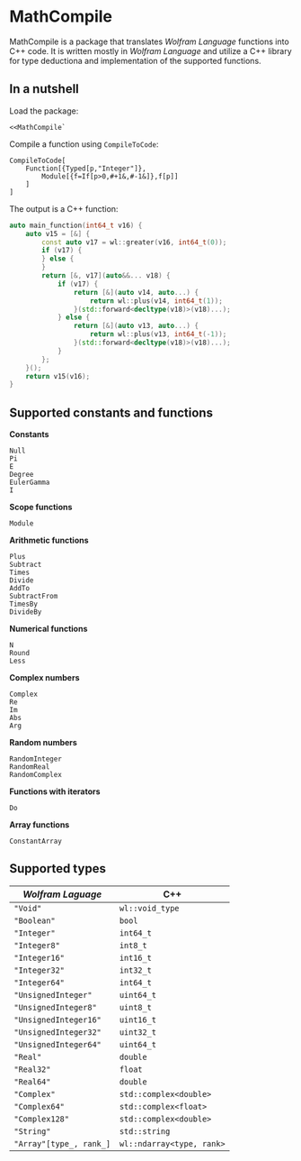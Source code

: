 # MathCompile

MathCompile is a package that translates *Wolfram Language* functions into C++ code. It is written mostly in *Wolfram Language* and utilize a C++ library for type deductiona and implementation of the supported functions. 

## In a nutshell

Load the package:
```
<<MathCompile`
```
Compile a function using `CompileToCode`:
```
CompileToCode[
    Function[{Typed[p,"Integer"]},
        Module[{f=If[p>0,#+1&,#-1&]},f[p]]
    ]
]
```
The output is a C++ function: 
```c++
auto main_function(int64_t v16) {
    auto v15 = [&] {
        const auto v17 = wl::greater(v16, int64_t(0));
        if (v17) {
        } else {
        }
        return [&, v17](auto&&... v18) {
            if (v17) {
                return [&](auto v14, auto...) {
                    return wl::plus(v14, int64_t(1));
                }(std::forward<decltype(v18)>(v18)...);
            } else {
                return [&](auto v13, auto...) {
                    return wl::plus(v13, int64_t(-1));
                }(std::forward<decltype(v18)>(v18)...);
            }
        };
    }();
    return v15(v16);
}
```

## Supported constants and functions

**Constants**
```
Null
Pi
E
Degree
EulerGamma
I
```
**Scope functions**
```
Module
```
**Arithmetic functions**
```
Plus
Subtract
Times
Divide
AddTo
SubtractFrom
TimesBy
DivideBy
```
**Numerical functions**
```
N
Round
Less
```
**Complex numbers**
```
Complex
Re
Im
Abs
Arg
```
**Random numbers**
```
RandomInteger
RandomReal
RandomComplex
```
**Functions with iterators**
```
Do
```
**Array functions**
```
ConstantArray
```

## Supported types

| *Wolfram Laguage*       | C++                       |
| ----------------------- | ------------------------- |
| `"Void"`                | `wl::void_type`           |
| `"Boolean"`             | `bool`                    |
| `"Integer"`             | `int64_t`                 |
| `"Integer8"`            | `int8_t`                  |
| `"Integer16"`           | `int16_t`                 |
| `"Integer32"`           | `int32_t`                 |
| `"Integer64"`           | `int64_t`                 |
| `"UnsignedInteger"`     | `uint64_t`                |
| `"UnsignedInteger8"`    | `uint8_t`                 |
| `"UnsignedInteger16"`   | `uint16_t`                |
| `"UnsignedInteger32"`   | `uint32_t`                |
| `"UnsignedInteger64"`   | `uint64_t`                |
| `"Real"`                | `double`                  |
| `"Real32"`              | `float`                   |
| `"Real64"`              | `double`                  |
| `"Complex"`             | `std::complex<double>`    |
| `"Complex64"`           | `std::complex<float>`     |
| `"Complex128"`          | `std::complex<double>`    |
| `"String"`              | `std::string`             |
| `"Array"[type_, rank_]` | `wl::ndarray<type, rank>` |
